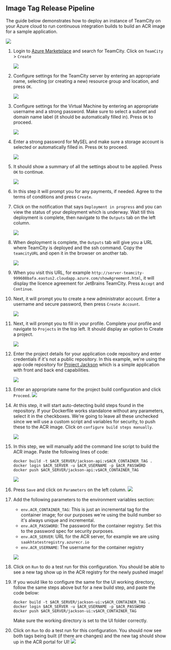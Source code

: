 ## Image Tag Release Pipeline

The guide below demonstrates how to deploy an instance of TeamCity on your Azure cloud to run continuous integration builds to build an ACR image for a sample application. 

![](./images/acr-diagram.png)

1. Login to [Azure Marketplace](https://ms.portal.azure.com/#blade/Microsoft_Azure_Marketplace/GalleryFeaturedMenuItemBlade/selectedMenuItemId/home) and search for TeamCity. 
Click on `TeamCity` > `Create`

    ![](./images/search_marketplace.png)

2. Configure settings for the TeamCity server by entering an appropriate name, selecting (or creating a new) resource group and location, and press `OK`.

    ![](./images/configure_basic_settings.png)

3. Configure settings for the Virtual Machine by entering an appropriate username and a strong password. Make sure to select a subnet and domain name label (it should be automatically filled in). Press `OK` to proceed.

    ![](./images/virtual_machine_settings.png)

4. Enter a strong password for MySEL and make sure a storage account is selected or automatically filled in. Press `OK` to proceed. 

    ![](./images/mysql_settings.png)

5. It should show a summary of all the settings about to be applied. Press `OK` to continue. 

    ![](./images/summary.png)

6. In this step it will prompt you for any payments, if needed. Agree to the terms of conditions and press `Create`. 

7. Click on the notification that says `Deployment in progress` and you can view the status of your deployment which is underway. Wait till this deployment is complete, then navigate to the `Outputs` tab on the left column. 

    ![](./images/deployment_inprogress.png)

8. When deployment is complete, the `Outputs` tab will give you a URL where TeamCity is deployed and the ssh command. Copy the `teamcityURL` and open it in the browser on another tab. 

    ![](./images/output_available.png)

9. When you visit this URL, for example `http://server-teamcity-999608bafa.eastus2.cloudapp.azure.com/showAgreement.html`, it will display the licence agreement for JetBrains TeamCity. Press `Accept` and `Continue`. 
10. Next, it will prompt you to create a new administrator account. Enter a username and secure password, then press `Create Account`. 

    ![](./images/create_admin_account.png)

11. Next, it will prompt you to fill in your profile. Complete your profile and navigate to `Projects` in the top left. It should display an option to Create a project. 

    ![](./images/create_project.png)

12. Enter the project details for your application code repository and enter credentials if it's not a public repository. In this example, we're using the app code repository for [Project Jackson](https://github.com/catalystcode/containers-rest-cosmos-appservice-java) which is a simple application with front and back end capabilities. 

    ![](./images/create_project_app_code.png)

13. Enter an appropriate name for the project build configuration and click `Proceed`. 
    ![](./images/create_project_from_catalyst_code.png)

14. At this step, it will start auto-detecting build steps found in the repository. If your Dockerfile works standalone without any parameters, select it in the checkboxes. We're going to leave all these unchecked since we will use a custom script and variables for security, to push these to the ACR image. Click on `configure build steps manually`.

    ![](./images/use_none.png)

15. In this step, we will manually add the command line script to build the ACR image. Paste the following lines of code:

    ```
    docker build -t $ACR_SERVER/jackson-api:v$ACR_CONTAINER_TAG .
    docker login $ACR_SERVER -u $ACR_USERNAME -p $ACR_PASSWORD
    docker push $ACR_SERVER/jackson-api:v$ACR_CONTAINER_TAG
    ```

    ![](./images/docker_api_create_configs.png)

16. Press `Save` and click on `Parameters` on the left column. 
    ![](./images/parameters_find.png)

17. Add the following parameters to the environment variables section:
    - `env.ACR_CONTAINER_TAG`: This is just an incremental tag for the container image; for our purposes we're using the build number so it's always unique and incremental. 
    - `env.ACR_PASSWORD`: The password for the container registry. Set this to the password spec for security purposes.
    - `env.ACR_SERVER`: URL for the ACR server, for example we are using `saakhtatestregistry.azurecr.io`
    - `env.ACR_USERNAME`: The username for the container registry

    ![](./images/env_variables_acr.png)

18. Click on `Run` to do a test run for this configuration. You should be able to see a new tag show up in the ACR registry for the newly pushed image! 
19. If you would like to configure the same for the UI working directory, follow the same steps above but for a new build step, and paste the code below:

    ```
    docker build -t $ACR_SERVER/jackson-ui:v$ACR_CONTAINER_TAG .
    docker login $ACR_SERVER -u $ACR_USERNAME -p $ACR_PASSWORD
    docker push $ACR_SERVER/jackson-ui:v$ACR_CONTAINER_TAG
    ```

    Make sure the working directory is set to the UI folder correctly. 

20. Click on `Run` to do a test run for this configuration. You should now see both tags being built (if there are changes) and the new tag should show up in the ACR portal for UI! 
    ![](./images/acr_published_done.png)
